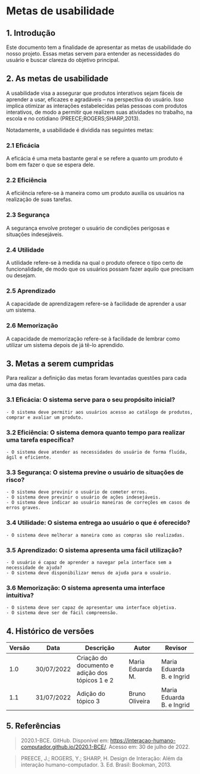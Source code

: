# Metas de usabilidade

## 1. Introdução

Este documento tem a finalidade de apresentar as metas de usabilidade do nosso projeto. Essas metas servem para entender as necessidades do usuário e buscar clareza do objetivo principal.

## 2. As metas de usabilidade

A usabilidade visa a assegurar que produtos interativos sejam fáceis de aprender a usar, eficazes e agradáveis – na perspectiva do usuário. Isso implica otimizar as interações estabelecidas pelas pessoas com produtos interativos, de modo a permitir que realizem suas atividades no trabalho, na escola e no cotidiano (PREECE;ROGERS;SHARP,2013).

Notadamente, a usabilidade é dividida nas seguintes metas:

### 2.1 Eficácia

A eficácia é uma meta bastante geral e se refere a quanto um produto é bom em fazer o
que se espera dele.

### 2.2 Eficiência

A eficiência refere-se à maneira como um produto auxilia os usuários na realização de
suas tarefas.

### 2.3 Segurança

A segurança envolve proteger o usuário de condições perigosas e situações indesejáveis.

### 2.4 Utilidade

A utilidade refere-se à medida na qual o produto oferece o tipo certo de funcionalidade,
de modo que os usuários possam fazer aquilo que precisam ou desejam.

### 2.5 Aprendizado

A capacidade de aprendizagem refere-se à facilidade de aprender a usar um sistema.

### 2.6 Memorização

A capacidade de memorização refere-se à facilidade de lembrar como utilizar um sistema depois de já tê-lo aprendido.

## 3. Metas a serem cumpridas

Para realizar a definição das metas foram levantadas questões para cada uma das metas.

### **3.1 Eficácia: O sistema serve para o seu propósito inicial?**

    - O sistema deve permitir aos usuários acesso ao catálogo de produtos, comprar e avaliar um produto.

### **3.2 Eficiência: O sistema demora quanto tempo para realizar uma tarefa específica?**

    - O sistema deve atender as necessidades do usuário de forma fluída, ágil e eficiente.

### **3.3 Segurança: O sistema previne o usuário de situações de risco?**

    - O sistema deve previnir o usuário de cometer erros.
    - O sistema deve previnir o usuário de ações indesejáveis.
    - O sistema deve indicar ao usuário maneiras de correções em casos de erros graves.

### **3.4 Utilidade: O sistema entrega ao usuário o que é oferecido?**

    - O sistema deve melhorar a maneira como as compras são realizadas.

### **3.5 Aprendizado: O sistema apresenta uma fácil utilização?**

    - O usuário é capaz de aprender a navegar pela interface sem a necessidade de ajuda?
    - O sistema deve disponibilizar menus de ajuda para o usuário.

### **3.6 Memorização: O sistema apresenta uma interface intuitiva?**

    - O sistema deve ser capaz de apresentar uma interface objetiva.
    - O sistema deve ser de fácil compreensão.

## 4. Histórico de versões

| Versão | Data       | Descrição                                       | Autor            | Revisor                   |
| ------ | ---------- | ----------------------------------------------- | ---------------- | ------------------------- |
| 1.0    | 30/07/2022 | Criação do documento e adição dos tópicos 1 e 2 | Maria Eduarda M. | Maria Eduarda B. e Ingrid |
| 1.1    | 31/07/2022 | Adição do tópico 3                              | Bruno Oliveira   | Maria Eduarda B. e Ingrid |

## 5. Referências

> 2020.1-BCE. GitHub. Disponível em: https://interacao-humano-computador.github.io/2020.1-BCE/. Acesso em: 30 de julho de 2022.

> PREECE, J.; ROGERS, Y.; SHARP, H. Design de Interação: Além da interação humano-computador. 3. Ed. Brasil: Bookman, 2013.
